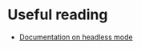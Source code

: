 # Useful reading
* [Documentation on headless mode](https://docs.cypress.io/guides/guides/command-line.html#cypress-run)